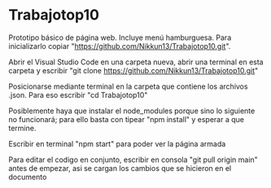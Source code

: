 # Trabajotop10
Prototipo básico de página web. Incluye menú hamburguesa. Para inicializarlo copiar "https://github.com/Nikkun13/Trabajotop10.git". 

Abrir el Visual Studio Code en una carpeta nueva, abrir una terminal en esta carpeta y escribir "git clone https://github.com/Nikkun13/Trabajotop10.git"

Posicionarse mediante terminal en la carpeta que contiene los archivos .json. Para eso escribir "cd Trabajotop10"

Posiblemente haya que instalar el node_modules porque sino lo siguiente no funcionará; para ello basta con tipear "npm install" y esperar a que termine.

Escribir en terminal "npm start" para poder ver la página armada

Para editar el codigo en conjunto, escribir en consola "git pull origin main" antes de empezar, asi se cargan los cambios que se hicieron en el documento
